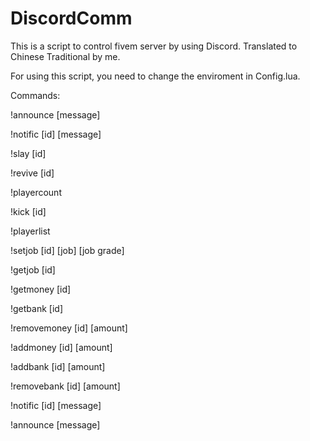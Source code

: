 # DiscordComm
This is a script to control fivem server by using Discord. Translated to Chinese Traditional by me.

For using this script, you need to change the enviroment in Config.lua.

Commands:

!announce [message]

!notific [id] [message]

!slay [id]

!revive [id]

!playercount

!kick [id]

!playerlist

!setjob [id] [job] [job grade]

!getjob [id]

!getmoney [id]

!getbank [id]

!removemoney [id] [amount]

!addmoney [id] [amount]

!addbank [id] [amount]

!removebank [id] [amount]

!notific [id] [message]

!announce [message]

